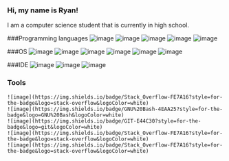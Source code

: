 ### Hi, my name is Ryan!

I am a computer science student that is currently in high school.

###Programming languages
    ![image](https://img.shields.io/badge/Java-ED8B00?style=for-the-badge&logo=java&logoColor=white)
    ![image](https://img.shields.io/badge/Python-FFD43B?style=for-the-badge&logo=python&logoColor=blue)
    ![image](https://img.shields.io/badge/Kotlin-0095D5?&style=for-the-badge&logo=kotlin&logoColor=white)
    ![image](https://img.shields.io/badge/Swift-FA7343?style=for-the-badge&logo=swift&logoColor=white)
    ![image](https://img.shields.io/badge/C%2B%2B-00599C?style=for-the-badge&logo=c%2B%2B&logoColor=white)

###OS
    ![image](https://img.shields.io/badge/Windows-0078D6?style=for-the-badge&logo=windows&logoColor=white)
    ![image](https://img.shields.io/badge/Linux-FCC624?style=for-the-badge&logo=linux&logoColor=black)
    ![image](https://img.shields.io/badge/Ubuntu-E95420?style=for-the-badge&logo=ubuntu&logoColor=white)
    ![image](https://img.shields.io/badge/Android-3DDC84?style=for-the-badge&logo=android&logoColor=white)
    ![image](https://img.shields.io/badge/Raspberry%20Pi-A22846?style=for-the-badge&logo=Raspberry%20Pi&logoColor=white)
    ![image](https://img.shields.io/badge/Arduino-00979D?style=for-the-badge&logo=Arduino&logoColor=white)

###IDE
    ![image](https://img.shields.io/badge/Visual_Studio_Code-0078D4?style=for-the-badge&logo=visual%20studio%20code&logoColor=white)
    ![image](https://img.shields.io/badge/VIM-%2311AB00.svg?&style=for-the-badge&logo=vim&logoColor=white)
    ![image](https://img.shields.io/badge/Android_Studio-3DDC84?style=for-the-badge&logo=android-studio&logoColor=white)

### Tools
    ![image](https://img.shields.io/badge/Stack_Overflow-FE7A16?style=for-the-badge&logo=stack-overflow&logoColor=white)
    ![image](https://img.shields.io/badge/GNU%20Bash-4EAA25?style=for-the-badge&logo=GNU%20Bash&logoColor=white)
    ![image](https://img.shields.io/badge/GIT-E44C30?style=for-the-badge&logo=git&logoColor=white)
    ![image](https://img.shields.io/badge/Stack_Overflow-FE7A16?style=for-the-badge&logo=stack-overflow&logoColor=white)
    ![image](https://img.shields.io/badge/Stack_Overflow-FE7A16?style=for-the-badge&logo=stack-overflow&logoColor=white)
